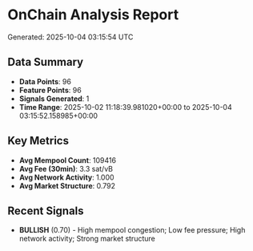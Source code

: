 # OnChain Analysis Report
Generated: 2025-10-04 03:15:54 UTC

## Data Summary
- **Data Points**: 96
- **Feature Points**: 96
- **Signals Generated**: 1
- **Time Range**: 2025-10-02 11:18:39.981020+00:00 to 2025-10-04 03:15:52.158985+00:00

## Key Metrics
- **Avg Mempool Count**: 109416
- **Avg Fee (30min)**: 3.3 sat/vB
- **Avg Network Activity**: 1.000
- **Avg Market Structure**: 0.792

## Recent Signals
- **BULLISH** (0.70) - High mempool congestion; Low fee pressure; High network activity; Strong market structure
